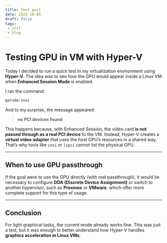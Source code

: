 ```yaml
---
title: Test post
date: 2025-10-05
draft: false
tags:
 - init
 - blog
---
```


# Testing GPU in VM with Hyper-V

Today I decided to run a quick test in my virtualization environment using **Hyper-V**.
The idea was to see how the GPU would appear inside a Linux VM when **Enhanced Session Mode** is enabled.

I ran the command:

```bash
garuda-inxi
```

And to my surprise, the message appeared:

> **no PCI devices found**

This happens because, with Enhanced Session, the video card **is not passed through as a real PCI device** to the VM.
Instead, Hyper-V creates a **virtual video adapter** that uses the host GPU’s resources in a shared way.
That’s why tools like `inxi` or `lspci` cannot list the physical GPU.

---

## When to use GPU passthrough

If the goal were to use the GPU directly (with real passthrough), it would be necessary to configure **DDA (Discrete Device Assignment)** or switch to another hypervisor, such as **Proxmox** or **VMware**, which offer more complete support for this type of usage.

---

## Conclusion

For light graphical tasks, the current mode already works fine.
This was just a test, but it was enough to better understand how Hyper-V handles **graphics acceleration in Linux VMs**.
